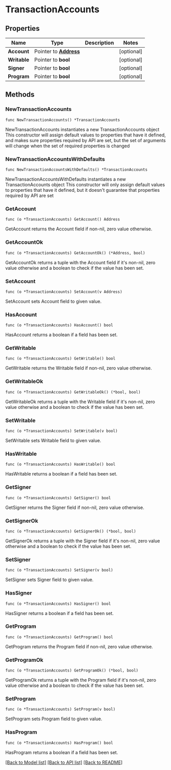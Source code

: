 # TransactionAccounts

## Properties

Name | Type | Description | Notes
------------ | ------------- | ------------- | -------------
**Account** | Pointer to [**Address**](Address.md) |  | [optional] 
**Writable** | Pointer to **bool** |  | [optional] 
**Signer** | Pointer to **bool** |  | [optional] 
**Program** | Pointer to **bool** |  | [optional] 

## Methods

### NewTransactionAccounts

`func NewTransactionAccounts() *TransactionAccounts`

NewTransactionAccounts instantiates a new TransactionAccounts object
This constructor will assign default values to properties that have it defined,
and makes sure properties required by API are set, but the set of arguments
will change when the set of required properties is changed

### NewTransactionAccountsWithDefaults

`func NewTransactionAccountsWithDefaults() *TransactionAccounts`

NewTransactionAccountsWithDefaults instantiates a new TransactionAccounts object
This constructor will only assign default values to properties that have it defined,
but it doesn't guarantee that properties required by API are set

### GetAccount

`func (o *TransactionAccounts) GetAccount() Address`

GetAccount returns the Account field if non-nil, zero value otherwise.

### GetAccountOk

`func (o *TransactionAccounts) GetAccountOk() (*Address, bool)`

GetAccountOk returns a tuple with the Account field if it's non-nil, zero value otherwise
and a boolean to check if the value has been set.

### SetAccount

`func (o *TransactionAccounts) SetAccount(v Address)`

SetAccount sets Account field to given value.

### HasAccount

`func (o *TransactionAccounts) HasAccount() bool`

HasAccount returns a boolean if a field has been set.

### GetWritable

`func (o *TransactionAccounts) GetWritable() bool`

GetWritable returns the Writable field if non-nil, zero value otherwise.

### GetWritableOk

`func (o *TransactionAccounts) GetWritableOk() (*bool, bool)`

GetWritableOk returns a tuple with the Writable field if it's non-nil, zero value otherwise
and a boolean to check if the value has been set.

### SetWritable

`func (o *TransactionAccounts) SetWritable(v bool)`

SetWritable sets Writable field to given value.

### HasWritable

`func (o *TransactionAccounts) HasWritable() bool`

HasWritable returns a boolean if a field has been set.

### GetSigner

`func (o *TransactionAccounts) GetSigner() bool`

GetSigner returns the Signer field if non-nil, zero value otherwise.

### GetSignerOk

`func (o *TransactionAccounts) GetSignerOk() (*bool, bool)`

GetSignerOk returns a tuple with the Signer field if it's non-nil, zero value otherwise
and a boolean to check if the value has been set.

### SetSigner

`func (o *TransactionAccounts) SetSigner(v bool)`

SetSigner sets Signer field to given value.

### HasSigner

`func (o *TransactionAccounts) HasSigner() bool`

HasSigner returns a boolean if a field has been set.

### GetProgram

`func (o *TransactionAccounts) GetProgram() bool`

GetProgram returns the Program field if non-nil, zero value otherwise.

### GetProgramOk

`func (o *TransactionAccounts) GetProgramOk() (*bool, bool)`

GetProgramOk returns a tuple with the Program field if it's non-nil, zero value otherwise
and a boolean to check if the value has been set.

### SetProgram

`func (o *TransactionAccounts) SetProgram(v bool)`

SetProgram sets Program field to given value.

### HasProgram

`func (o *TransactionAccounts) HasProgram() bool`

HasProgram returns a boolean if a field has been set.


[[Back to Model list]](../README.md#documentation-for-models) [[Back to API list]](../README.md#documentation-for-api-endpoints) [[Back to README]](../README.md)


